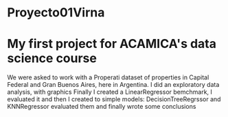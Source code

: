 # Proyecto01Virna
# My first project for ACAMICA's data science course
We were asked to work with a  Properati dataset of properties in Capital Federal
and Gran Buenos Aires, here in Argentina.
I did an exploratory data analysis, with graphics
Finally I created a LinearRegressor bemchmark, I evaluated it
and then I created to simple models: DecisionTreeRegrssor and KNNRegressor
evaluated them and finally wrote some conclusions 
